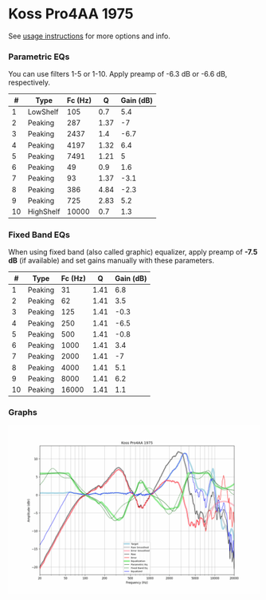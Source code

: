 # Koss Pro4AA 1975
See [usage instructions](https://github.com/jaakkopasanen/AutoEq#usage) for more options and info.

### Parametric EQs
You can use filters 1-5 or 1-10. Apply preamp of -6.3 dB or -6.6 dB, respectively.

|   # | Type      |   Fc (Hz) |    Q |   Gain (dB) |
|-----|-----------|-----------|------|-------------|
|   1 | LowShelf  |       105 | 0.7  |         5.4 |
|   2 | Peaking   |       287 | 1.37 |        -7   |
|   3 | Peaking   |      2437 | 1.4  |        -6.7 |
|   4 | Peaking   |      4197 | 1.32 |         6.4 |
|   5 | Peaking   |      7491 | 1.21 |         5   |
|   6 | Peaking   |        49 | 0.9  |         1.6 |
|   7 | Peaking   |        93 | 1.37 |        -3.1 |
|   8 | Peaking   |       386 | 4.84 |        -2.3 |
|   9 | Peaking   |       725 | 2.83 |         5.2 |
|  10 | HighShelf |     10000 | 0.7  |         1.3 |

### Fixed Band EQs
When using fixed band (also called graphic) equalizer, apply preamp of **-7.5 dB** (if available) and set gains manually with these parameters.

|   # | Type    |   Fc (Hz) |    Q |   Gain (dB) |
|-----|---------|-----------|------|-------------|
|   1 | Peaking |        31 | 1.41 |         6.8 |
|   2 | Peaking |        62 | 1.41 |         3.5 |
|   3 | Peaking |       125 | 1.41 |        -0.3 |
|   4 | Peaking |       250 | 1.41 |        -6.5 |
|   5 | Peaking |       500 | 1.41 |        -0.8 |
|   6 | Peaking |      1000 | 1.41 |         3.4 |
|   7 | Peaking |      2000 | 1.41 |        -7   |
|   8 | Peaking |      4000 | 1.41 |         5.1 |
|   9 | Peaking |      8000 | 1.41 |         6.2 |
|  10 | Peaking |     16000 | 1.41 |         1.1 |

### Graphs
![](./Koss%20Pro4AA%201975.png)
